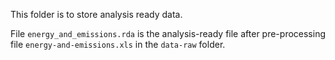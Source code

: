 This folder is to store analysis ready data.

File `energy_and_emissions.rda` is the analysis-ready file after pre-processing file `energy-and-emissions.xls` in the `data-raw` folder.